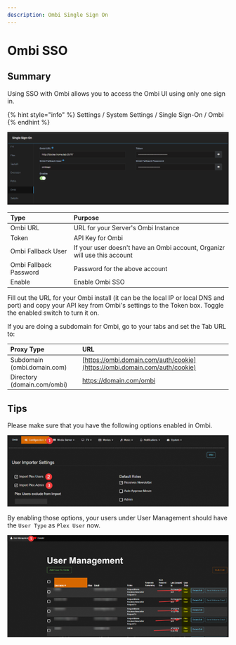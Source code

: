 ```yaml
---
description: Ombi Single Sign On
---
```


# Ombi SSO

## Summary

Using SSO with Ombi allows you to access the Ombi UI using only one sign in.

{% hint style="info" %}
Settings / System Settings / Single Sign-On / Ombi
{% endhint %}

![](../../.gitbook/assets/image%20%2837%29.png)

| **Type** | **Purpose** |
| :--- | :--- |
| Ombi URL | URL for your Server's Ombi Instance |
| Token | API Key for Ombi |
| Ombi Fallback User | If your user doesn't have an Ombi account, Organizr will use this account |
| Ombi Fallback Password | Password for the above account |
| Enable | Enable Ombi SSO |

Fill out the URL for your Ombi install \(it can be the local IP or local DNS and port\) and copy your API key from Ombi's settings to the Token box. Toggle the enabled switch to turn it on.

If you are doing a subdomain for Ombi, go to your tabs and set the Tab URL to: 

| **Proxy Type** | **URL** |
| :--- | :--- |
| Subdomain \(ombi.domain.com\) | [https://ombi.domain.com/auth/cookie](https://ombi.domain.com/auth/cookie) |
| Directory  \(domain.com/ombi\) | https://domain.com/ombi |

## Tips

Please make sure that you have the following options enabled in Ombi.

![](../../.gitbook/assets/image%20%2847%29.png)

 By enabling those options, your users under User Management should have the `User Type` as `Plex User` now.

![](../../.gitbook/assets/image%20%2838%29.png)

